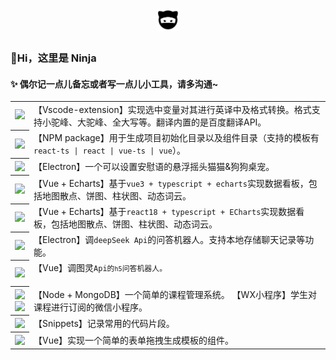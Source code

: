 <h1 align="center">
  <a href="https://github.com/peizhongli">
    <img width="36" src="./logo.png"><br/>
  </a>
</h1>

### 👋Hi，这里是 Ninja

#### ✨ 偶尔记一点儿备忘或者写一点儿小工具，请多沟通~

<table>
  <tr>
    <td>
      <a href="https://github.com/peizhongli/ninjaya-convert" target="_blank">
        <img src="https://badgen.net/badge/icon/ninjaya-convert?icon=visualstudio&label"/>
      </a>
    </td>
    <td>
      【Vscode-extension】实现选中变量对其进行英译中及格式转换。格式支持小驼峰、大驼峰、全大写等。翻译内置的是百度翻译API。
    </td>
  </tr>
  <tr>
    <th>
      <a href="https://github.com/peizhongli/easy-project-cli" target="_blank">
        <img src="https://badgen.net/badge/icon/easy-project-cli?icon=npm&label"/>
      </a>
    </th>
    <td>
      【NPM package】用于生成项目初始化目录以及组件目录（支持的模板有 <code>react-ts | react | vue-ts | vue</code>）。
    </td>
  </tr>
  <tr>
    <th>
      <a href="https://github.com/peizhongli/about-accompany" target="_blank">
        <img src="https://badgen.net/badge/icon/about-accompany?icon=typescript&label"/>
      </a>
    </th>
    <td>
      【Electron】一个可以设置安慰语的悬浮摇头猫猫&狗狗桌宠。
    </td>
  </tr>
  <tr>
    <th>
      <a href="https://github.com/peizhongli/vue3-dashboard" target="_blank">
        <img src="https://badgen.net/badge/icon/vue3-dashboard?icon=typescript&label"/>
      </a>
    </th>
    <td>
      【Vue + Echarts】基于<code>vue3 + typescript + echarts</code>实现数据看板，包括地图散点、饼图、柱状图、动态词云。
    </td>
  </tr>
  <tr>
    <th>
      <a href="https://github.com/peizhongli/react18-dashboard" target="_blank">
        <img src="https://badgen.net/badge/icon/react18-dashboard?icon=typescript&label"/>
      </a>
    </th>
    <td>
      【Vue + Echarts】基于<code>react18 + typescript + ECharts</code>实现数据看板，包括地图散点、饼图、柱状图、动态词云。
    </td>
  </tr>
  <tr>
    <th>
      <a href="https://github.com/peizhongli/ninja-robot" target="_blank">
        <img src="https://badgen.net/badge/icon/ninja-robot?icon=typescript&label"/>
      </a>
    </th>
    <td>
      【Electron】调<code>deepSeek Api</code>的问答机器人。支持本地存储聊天记录等功能。
    </td>
  </tr>
   <tr>
    <th>
      <a href="https://github.com/peizhongli/simple-robot" target="_blank">
        <img src="https://badgen.net/badge/icon/simple-robot?icon=typescript&label"/>
      </a>
    </th>
    <td>
      【Vue】调图灵<code>Api的<code>h5</code>问答机器人。
    </td>
  </tr>
   <tr>
    <th>
      <a href="https://github.com/peizhongli/lesson-management" target="_blank">
        <img src="https://badgen.net/badge/icon/lesson-management?icon=typescript&label"/>
      </a><br/>
      <a href="https://github.com/peizhongli/mini-lesson" target="_blank">
        <img src="https://badgen.net/badge/icon/mini-lesson?icon=typescript&label"/>
      </a>
    </th>
    <td>
      【Node + MongoDB】一个简单的课程管理系统。
      【WX小程序】学生对课程进行订阅的微信小程序。
    </td>
  </tr>
  <tr>
    <th>
      <a href="https://github.com/peizhongli/ninjaya-snippets" target="_blank">
        <img src="https://badgen.net/badge/icon/ninjaya-snippets?icon=visualstudio&label"/>
      </a>
    </th>
    <td>
      【Snippets】记录常用的代码片段。
    </td>
  </tr>
    <tr>
    <th>
      <a href="https://github.com/peizhongli/cloneForm" target="_blank">
        <img src="https://badgen.net/badge/icon/cloneForm?icon=typescript&label"/>
      </a>
    </th>
    <td>
      【Vue】实现一个简单的表单拖拽生成模板的组件。
    </td>
  </tr>
</table>

<!--
**peizhongli/peizhongli** is a ✨ _special_ ✨ repository because its `README.md` (this file) appears on your GitHub profile.

Here are some ideas to get you started:

- 🔭 I’m currently working on ...
- 🌱 I’m currently learning ...
- 👯 I’m looking to collaborate on ...
- 🤔 I’m looking for help with ...
- 💬 Ask me about ...
- 📫 How to reach me: ...
- 😄 Pronouns: ...
- ⚡ Fun fact: ...
  -->
